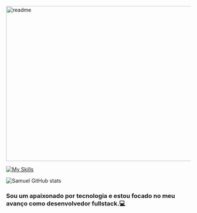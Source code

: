 <img width="1359" height="424" alt="readme" src="https://github.com/user-attachments/assets/a8cfbf63-e7c9-4e57-b5dd-261a5eb33901" />

[![My Skills](https://skillicons.dev/icons?i=html,css,javascript,python)](https://skillicons.dev)

![Samuel GitHub stats](https://github-readme-stats.vercel.app/api?username=shimudasilva&show_icons=true&theme=bluetheme)

### Sou um apaixonado por tecnologia e estou focado no meu avanço como desenvolvedor fullstack.💻
